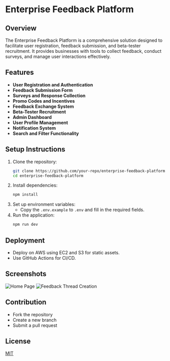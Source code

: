 # Enterprise Feedback Platform

## Overview
The Enterprise Feedback Platform is a comprehensive solution designed to facilitate user registration, feedback submission, and beta-tester recruitment. It provides businesses with tools to collect feedback, conduct surveys, and manage user interactions effectively.

## Features
- **User Registration and Authentication**
- **Feedback Submission Form**
- **Surveys and Response Collection**
- **Promo Codes and Incentives**
- **Feedback Exchange System**
- **Beta-Tester Recruitment**
- **Admin Dashboard**
- **User Profile Management**
- **Notification System**
- **Search and Filter Functionality**

## Setup Instructions
1. Clone the repository:
   ```bash
   git clone https://github.com/your-repo/enterprise-feedback-platform.git
   cd enterprise-feedback-platform
   ```
2. Install dependencies:
   ```bash
   npm install
   ```
3. Set up environment variables:
   - Copy the `.env.example` to `.env` and fill in the required fields.
4. Run the application:
   ```bash
   npm run dev
   ```

## Deployment
- Deploy on AWS using EC2 and S3 for static assets.
- Use GitHub Actions for CI/CD.

## Screenshots
![Home Page](./screenshots/home.png)
![Feedback Thread Creation](./screenshots/thread-creation.png)

## Contribution
- Fork the repository
- Create a new branch
- Submit a pull request

## License
[MIT](./LICENSE)
